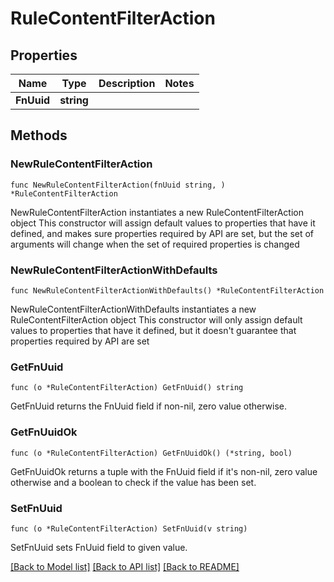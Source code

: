 # RuleContentFilterAction

## Properties

Name | Type | Description | Notes
------------ | ------------- | ------------- | -------------
**FnUuid** | **string** |  | 

## Methods

### NewRuleContentFilterAction

`func NewRuleContentFilterAction(fnUuid string, ) *RuleContentFilterAction`

NewRuleContentFilterAction instantiates a new RuleContentFilterAction object
This constructor will assign default values to properties that have it defined,
and makes sure properties required by API are set, but the set of arguments
will change when the set of required properties is changed

### NewRuleContentFilterActionWithDefaults

`func NewRuleContentFilterActionWithDefaults() *RuleContentFilterAction`

NewRuleContentFilterActionWithDefaults instantiates a new RuleContentFilterAction object
This constructor will only assign default values to properties that have it defined,
but it doesn't guarantee that properties required by API are set

### GetFnUuid

`func (o *RuleContentFilterAction) GetFnUuid() string`

GetFnUuid returns the FnUuid field if non-nil, zero value otherwise.

### GetFnUuidOk

`func (o *RuleContentFilterAction) GetFnUuidOk() (*string, bool)`

GetFnUuidOk returns a tuple with the FnUuid field if it's non-nil, zero value otherwise
and a boolean to check if the value has been set.

### SetFnUuid

`func (o *RuleContentFilterAction) SetFnUuid(v string)`

SetFnUuid sets FnUuid field to given value.



[[Back to Model list]](../README.md#documentation-for-models) [[Back to API list]](../README.md#documentation-for-api-endpoints) [[Back to README]](../README.md)


